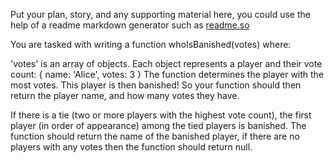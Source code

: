 Put your plan, story, and any supporting material here, you could use the help of a readme markdown generator such as [readme.so](https://readme.so/)

You are tasked with writing a function whoIsBanished(votes) where:

'votes' is an array of objects. Each object represents a player and their vote count:
{ name: 'Alice', votes: 3 }
The function determines the player with the most votes. This player is then banished! So your function should then return the player name, and how many votes they have.

If there is a tie (two or more players with the highest vote count), the first player (in order of appearance) among the tied players is banished.
The function should return the name of the banished player, if there are no players with any votes then the function should return null.